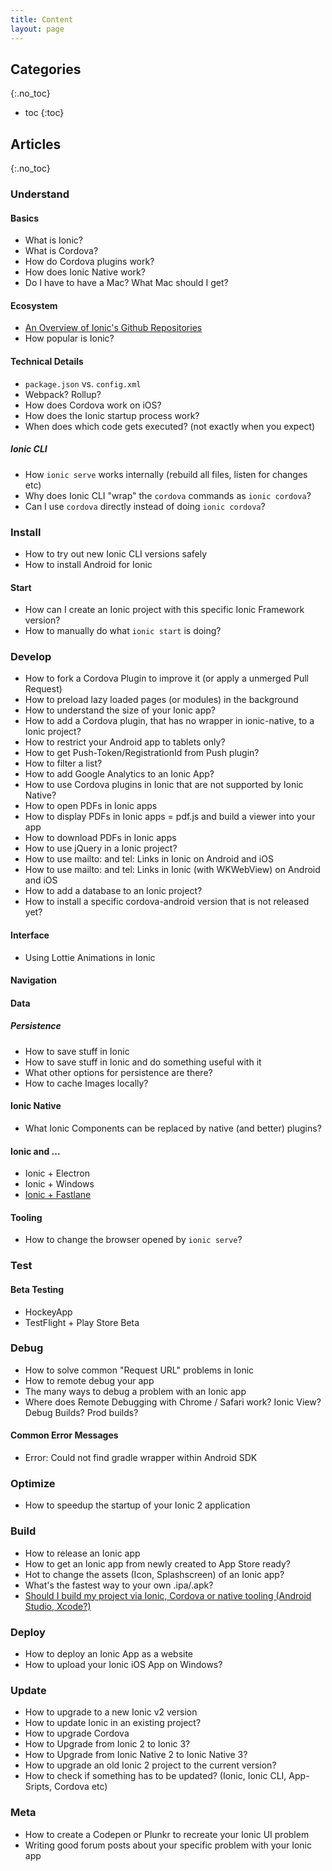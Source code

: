 ```yaml
---
title: Content
layout: page
---
```


## Categories
{:.no_toc}

* toc
{:toc}

## Articles
{:.no_toc}

### Understand

#### Basics
* What is Ionic?
* What is Cordova?
* How do Cordova plugins work?
* How does Ionic Native work?
* Do I have to have a Mac? What Mac should I get?

#### Ecosystem
- [An Overview of Ionic's Github Repositories](_articles/understand/ionic-github-repositories.md)
- How popular is Ionic?

#### Technical Details
* `package.json` vs. `config.xml` 
* Webpack? Rollup?
* How does Cordova work on iOS?
* How does the Ionic startup process work?
* When does which code gets executed? (not exactly when you expect)

##### Ionic CLI
* How `ionic serve` works internally (rebuild all files, listen for changes etc)
* Why does Ionic CLI "wrap" the `cordova` commands as `ionic cordova`?
* Can I use `cordova` directly instead of doing `ionic cordova`?


### Install
* How to try out new Ionic CLI versions safely
* How to install Android for Ionic

#### Start
* How can I create an Ionic project with this specific Ionic Framework version?
* How to manually do what `ionic start` is doing? 

### Develop
* How to fork a Cordova Plugin to improve it (or apply a unmerged Pull Request)
* How to preload lazy loaded pages (or modules) in the background
* How to understand the size of your Ionic app?
* How to add a Cordova plugin, that has no wrapper in ionic-native, to a Ionic project?
* How to restrict your Android app to tablets only? 
* How to get Push-Token/RegistrationId from Push plugin?
* How to filter a list?
* How to add Google Analytics to an Ionic App?
* How to use Cordova plugins in Ionic that are not supported by Ionic Native?
* How to open PDFs in Ionic apps
* How to display PDFs in Ionic apps = pdf.js and build a viewer into your app
* How to download PDFs in Ionic apps
* How to use jQuery in a Ionic project?
* How to use mailto: and tel: Links in Ionic on Android and iOS
* How to use mailto: and tel: Links in Ionic (with WKWebView) on Android and iOS
* How to add a database to an Ionic project?
* How to install a specific cordova-android version that is not released yet? 

#### Interface
* Using Lottie Animations in Ionic

#### Navigation

#### Data

##### Persistence
* How to save stuff in Ionic
* How to save stuff in Ionic and do something useful with it
* What other options for persistence are there?
* How to cache Images locally?
 
#### Ionic Native
* What Ionic Components can be replaced by native (and better) plugins?

#### Ionic and ...
* Ionic + Electron
* Ionic + Windows
* [Ionic + Fastlane](_articles/fastlane.md)

#### Tooling
* How to change the browser opened by `ionic serve`?

### Test

#### Beta Testing
* HockeyApp
* TestFlight + Play Store Beta


### Debug
* How to solve common "Request URL" problems in Ionic
* How to remote debug your app
* The many ways to debug a problem with an Ionic app
* Where does Remote Debugging with Chrome / Safari work? Ionic View? Debug Builds? Prod builds?

#### Common Error Messages
* Error: Could not find gradle wrapper within Android SDK

### Optimize
* How to speedup the startup of your Ionic 2 application

### Build
* How to release an Ionic app
* How to get an Ionic app from newly created to App Store ready?
* Hot to change the assets (Icon, Splashscreen) of an Ionic app?
* What's the fastest way to your own .ipa/.apk?
* [Should I build my project via Ionic, Cordova or native tooling (Android Studio, Xcode?)](_articles/build/build-via-ionic-or-cordova-or-native-tooling.md)

### Deploy
* How to deploy an Ionic App as a website
* How to upload your Ionic iOS App on Windows?

### Update
* How to upgrade to a new Ionic v2 version
* How to update Ionic in an existing project?
* How to upgrade Cordova
* How to Upgrade from Ionic 2 to Ionic 3?
* How to Upgrade from Ionic Native 2 to Ionic Native 3?
* How to upgrade an old Ionic 2 project to the current version?
* How to check if something has to be updated? (Ionic, Ionic CLI, App-Sripts, Cordova etc)

### Meta
* How to create a Codepen or Plunkr to recreate your Ionic UI problem
* Writing good forum posts about your specific problem with your Ionic app


